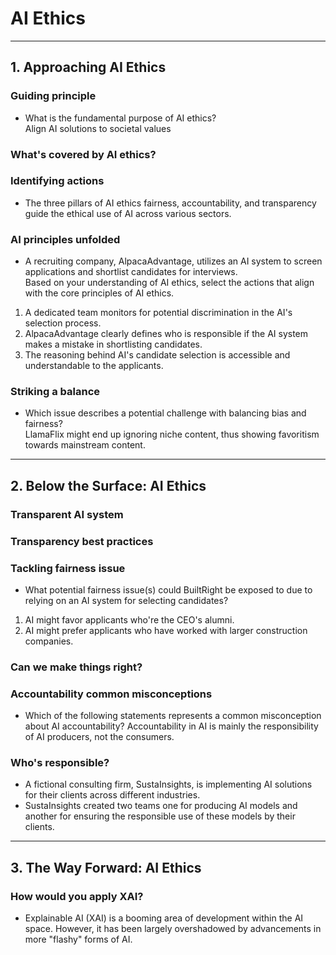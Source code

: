 # AI Ethics
---
## 1. Approaching AI Ethics
### Guiding principle
* What is the fundamental purpose of AI ethics?   
    Align AI solutions to societal values
### What's covered by AI ethics?
### Identifying actions
* The three pillars of AI ethics fairness, accountability, and transparency guide the ethical use of AI across various sectors.

### AI principles unfolded
* A recruiting company, AlpacaAdvantage, utilizes an AI system to screen applications and shortlist candidates for interviews.    
Based on your understanding of AI ethics, select the actions that align with the core principles of AI ethics.
1. A dedicated team monitors for potential discrimination in the AI's selection process.
2. AlpacaAdvantage clearly defines who is responsible if the AI system makes a mistake in shortlisting candidates.
3. The reasoning behind AI's candidate selection is accessible and understandable to the applicants.

### Striking a balance
* Which issue describes a potential challenge with balancing bias and fairness?     
LlamaFlix might end up ignoring niche content, thus showing favoritism towards mainstream content.


---
## 2. Below the Surface: AI Ethics

### Transparent AI system
### Transparency best practices
### Tackling fairness issue
* What potential fairness issue(s) could BuiltRight be exposed to due to relying on an AI system for selecting candidates?     
1. AI might favor applicants who're the CEO's alumni.
2. AI might prefer applicants who have worked with larger construction companies.    

### Can we make things right?
### Accountability common misconceptions
* Which of the following statements represents a common misconception about AI accountability?
Accountability in AI is mainly the responsibility of AI producers, not the consumers.

### Who's responsible?
* A fictional consulting firm, SustaInsights, is implementing AI solutions for their clients across different industries.
* SustaInsights created two teams one for producing AI models and another for ensuring the responsible use of these models by their clients.
---
## 3. The Way Forward: AI Ethics
### How would you apply XAI?
* Explainable AI (XAI) is a booming area of development within the AI space. However, it has been largely overshadowed by advancements in more "flashy" forms of AI.

